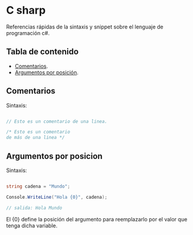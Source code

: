 # C sharp

Referencias rápidas de la sintaxis y snippet sobre el lenguaje de programación c#.

## Tabla de contenido

- [Comentarios](#comentarios).
- [Argumentos por posición](#argumentos-por-posicion).

## Comentarios

Sintaxis:

```c#

// Esto es un comentario de una linea.

/* Esto es un comentario
de más de una linea */

```

## Argumentos por posicion

Sintaxis:

```c#

string cadena = "Mundo";

Console.WriteLine("Hola {0}", cadena);

// salida: Hola Mundo

```
El {0} define la posición del argumento para reemplazarlo por el valor que tenga dicha variable.
